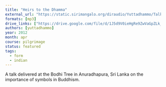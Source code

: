 ```yaml
---
title: "Heirs to the Dhamma"
external_url: "https://static.sirimangalo.org/diraudio/Yuttadhammo/Talks/120422_hierstodhamma.mp3"
formats: [mp3]
drive_links: ["https://drive.google.com/file/d/1J5d9V0ieHgRe9ZwVaGpZLk_xgTMVsh3O/view?usp=drivesdk"]
authors: [yuttadhammo]
year: 2012
month: apr
course: pilgrimage
status: featured
tags:
  - form
  - indian
---
```


A talk delivered at the Bodhi Tree in Anuradhapura, Sri Lanka on the importance of symbols in Buddhism.

